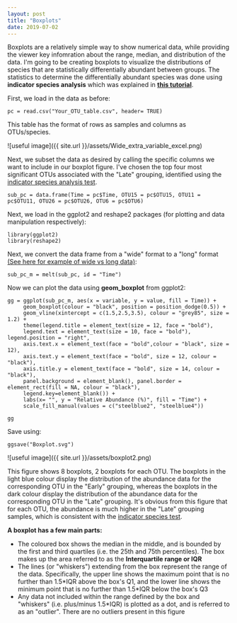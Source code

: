 ```yaml
---
layout: post
title: "Boxplots"
date: 2019-07-02
---
```



Boxplots are a relatively simple way to show numerical data, while providing the viewer key infomration about the range, median, and distribution of the data. I'm going to be creating boxplots to visualize the distributions of species that are statistically differentially abundant between groups. The statistics to determine the differentially abundant species was done using <b>indicator species analysis</b> which was explained in <b>[this tutorial](https://jkzorz.github.io/2019/07/02/Indicator-species-analysis.html)</b>.

First, we load in the data as before: 

```
pc = read.csv("Your_OTU_table.csv", header= TRUE)
```

This table has the format of rows as samples and columns as OTUs/species. 

![useful image]({{ site.url }}/assets/Wide_extra_variable_excel.png)

Next, we subset the data as desired by calling the specific columns we want to include in our boxplot figure. I've chosen the top four most significant OTUs associated with the "Late" grouping, identified using the [indicator species analysis test](https://jkzorz.github.io/2019/07/02/Indicator-species-analysis.html).

```
sub_pc = data.frame(Time = pc$Time, OTU15 = pc$OTU15, OTU11 = pc$OTU11, OTU26 = pc$OTU26, OTU6 = pc$OTU6) 
```

Next, we load in the ggplot2 and reshape2 packages (for plotting and data manipulation respectively): 

 ```
 library(ggplot2)
 library(reshape2)
 ```

Next, we convert the data frame from a "wide" format to a "long" format [(See here for example of wide vs long data)](https://jkzorz.github.io/2019/06/05/stacked-bar-plots.html): 

```
sub_pc_m = melt(sub_pc, id = "Time")
```

Now we can plot the data using <b>geom_boxplot</b> from ggplot2: 

```
gg = ggplot(sub_pc_m, aes(x = variable, y = value, fill = Time)) + 
     geom_boxplot(colour = "black", position = position_dodge(0.5)) +
     geom_vline(xintercept = c(1.5,2.5,3.5), colour = "grey85", size = 1.2) +
     theme(legend.title = element_text(size = 12, face = "bold"), 
     legend.text = element_text(size = 10, face = "bold"), legend.position = "right", 
     axis.text.x = element_text(face = "bold",colour = "black", size = 12), 
     axis.text.y = element_text(face = "bold", size = 12, colour = "black"), 
     axis.title.y = element_text(face = "bold", size = 14, colour = "black"), 
     panel.background = element_blank(), panel.border = element_rect(fill = NA, colour = "black"), 
     legend.key=element_blank()) + 
     labs(x= "", y = "Relative Abundance (%)", fill = "Time") + 
     scale_fill_manual(values = c("steelblue2", "steelblue4"))
     
gg
```


Save using: 
```
ggsave("Boxplot.svg")
```

![useful image]({{ site.url }}/assets/boxplot2.png)


This figure shows 8 boxplots, 2 boxplots for each OTU. The boxplots in the light blue colour display the distribution of the abundance data for the corresponding OTU in the "Early" grouping, whereas the boxplots in the dark colour display the distribution of the abundance data for the corresponding OTU in the "Late" grouping. It's obvious from this figure that for each OTU, the abundance is much higher in the "Late" grouping samples, which is consistent with the [indicator species test](https://jkzorz.github.io/2019/07/02/Indicator-species-analysis.html).

<b>A boxplot has a few main parts: </b>
<ul>
 <li> The coloured box shows the median in the middle, and is bounded by the first and third quartiles (i.e. the 25th and 75th percentiles). The box makes up the area referred to as the <b>Interquartile range or IQR</b> </li>
 <li> The lines (or "whiskers") extending from the box represent the range of the data. Specifically, the upper line shows the maximum point that is no further than 1.5*IQR above the box's Q1, and the lower line shows the minimum point that is no further than 1.5*IQR below the box's Q3 </li>
 <li>Any data not included within the range defined by the box and "whiskers" (i.e. plus/minus 1.5*IQR) is plotted as a dot, and is referred to as an "outlier". There are no outliers present in this figure </li>
 </ul>

